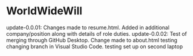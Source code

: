 # WorldWideWill
update-0.0.01: Changes made to resume.html. Added in additional company/position along with details of role duties.
update-0.0.02: Test of merging through GitHub Desktop. Change made to about.html
testing changing branch in Visual Studio Code.
testing set up on second laptop